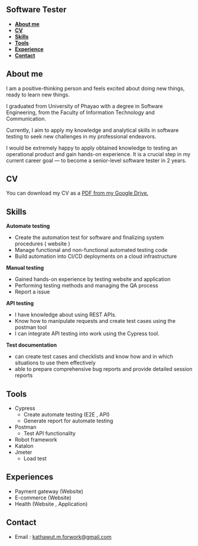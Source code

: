 ## Software Tester

- **[About me](#aboutme)**
- **[CV](#CV)**
- **[Skills](#skills)**
- **[Tools](#Tools)**
- **[Experience](#Experiences)**
- **[Contact](#Contact)**

  
## <a name="aboutme"></a>About me

I am a positive-thinking person and feels excited about doing new things, ready to learn new things.

I graduated from University of Phayao with a degree in Software Engineering, from the Faculty of Information Technology and Communication.

Currently, I aim to apply my knowledge and analytical skills in software testing to seek new challenges in my professional endeavors.

I would be extremely happy to apply obtained knowledge to testing an operational product and gain hands-on experience. It is a crucial step in my current career goal — to become a senior-level software tester in 2 years.

## <a name="CV"></a>CV

You can download my CV as a [PDF from my Google Drive.](https://drive.google.com/file/d/18TmB9Pg2jgu1SEASLInVwTDS7QtbWqma/view?usp=sharing)

## <a name="skills"></a>Skills

**Automate testing**
- Create the automation test for software and finalizing system procedures ( website )
- Manage functional and non-functional automated testing code
- Build automation into CI/CD deployments on a cloud infrastructure

**Manual testing**
- Gained hands-on experience by testing website and application
- Performing testing methods and managing the QA process
- Report a issue

**API testing**
- I have knowledge about using REST APIs.
- Know how to manipulate requests and create test cases using the postman tool
- I can integrate API testing into work using the Cypress tool.
  
**Test documentation**
- can create test cases and checklists and know how and in which situations to use them effectively
- able to prepare comprehensive bug reports and provide detailed session reports

## <a name="Tools"></a>Tools

- Cypress
  - Create automate testing (E2E , API)
  - Generate report for automate testing
- Postman
  - Test API functionality
- Robot  framework
- Katalon
- Jmeter
  - Load test

## <a name="Experiences"></a>Experiences
- Payment gateway (Website)
- E-commerce (Website)
- Health (Website , Application)

## <a name="Contact"></a>Contact
- Email : kathawut.m.forwork@gmail.com
